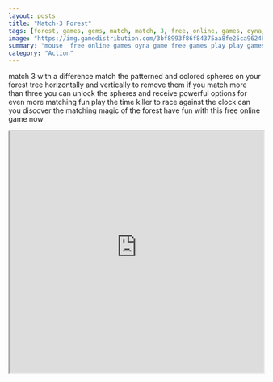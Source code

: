 ```yaml
---
layout: posts
title: "Match-3 Forest"
tags: [forest, games, gems, match, match, 3, free, online, games, oyna, game, free, games, play, play, games]
image: "https://img.gamedistribution.com/3bf8993f86f84375aa8fe25ca962481a.jpg"
summary: "mouse  free online games oyna game free games play play games"
category: "Action"
---
```


match 3 with a difference match the patterned and colored spheres on your forest tree horizontally and vertically to remove them if you match more than three you can unlock the spheres and receive powerful options for even more matching fun play the time killer to race against the clock can you discover the matching magic of the forest have fun with this free online game now

<iframe width="100%" height="480px;" src="https://html5.gamedistribution.com/3bf8993f86f84375aa8fe25ca962481a/"></iframe>